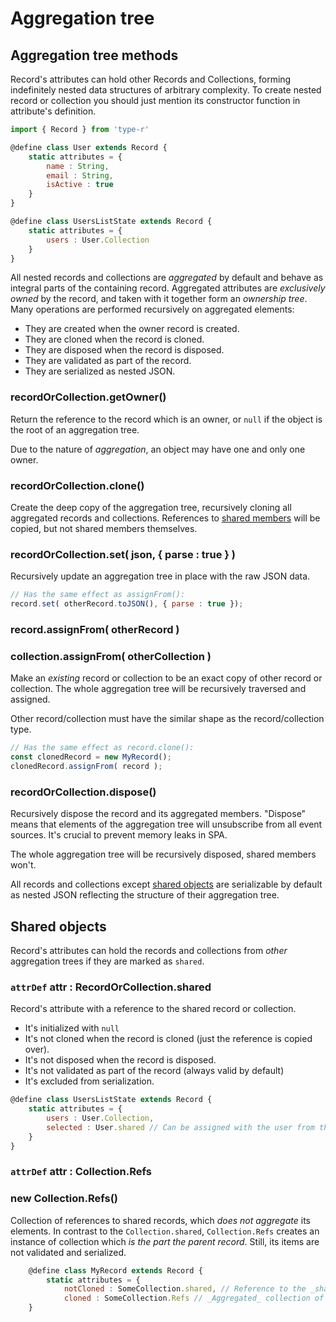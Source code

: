 # Aggregation tree

## Aggregation tree methods

Record's attributes can hold other Records and Collections, forming indefinitely nested data structures of arbitrary complexity.
To create nested record or collection you should just mention its constructor function in attribute's definition.

```javascript
import { Record } from 'type-r'

@define class User extends Record {
    static attributes = {
        name : String,
        email : String,
        isActive : true
    }
}

@define class UsersListState extends Record {
    static attributes = {
        users : User.Collection
    }
}
```

All nested records and collections are *aggregated* by default and behave as integral parts of the containing record. Aggregated attributes are _exclusively owned_ by the record, and taken with it together form an _ownership tree_. Many operations are performed recursively on aggregated elements:

- They are created when the owner record is created.
- They are cloned when the record is cloned.
- They are disposed when the record is disposed.
- They are validated as part of the record.
- They are serialized as nested JSON.

### recordOrCollection.getOwner()

Return the reference to the record which is an owner, or `null` if the object is the root of an aggregation tree.

Due to the nature of _aggregation_, an object may have one and only one owner.

### recordOrCollection.clone()

Create the deep copy of the aggregation tree, recursively cloning all aggregated records and collections. References to [shared members](04_Shared_objects.md) will be copied, but not shared members themselves.

### recordOrCollection.set( json, { parse : true } )

Recursively update an aggregation tree in place with the raw JSON data.

```javascript
// Has the same effect as assignFrom():
record.set( otherRecord.toJSON(), { parse : true });
```

### record.assignFrom( otherRecord )
### collection.assignFrom( otherCollection )

Make an _existing_ record or collection to be an exact copy of other record or collection. The whole aggregation tree will be recursively traversed and assigned.

Other record/collection must have the similar shape as the record/collection type.

```javascript
// Has the same effect as record.clone():
const clonedRecord = new MyRecord();
clonedRecord.assignFrom( record );
```

### recordOrCollection.dispose()

Recursively dispose the record and its aggregated members. "Dispose" means that elements of the aggregation tree will unsubscribe from all event sources. It's crucial to prevent memory leaks in SPA.

The whole aggregation tree will be recursively disposed, shared members won't.

All records and collections except [shared objects](04_Shared_objects.md) are serializable by default as nested JSON reflecting the structure of their aggregation tree.

## Shared objects

Record's attributes can hold the records and collections from _other_ aggregation trees if they are marked as `shared`.

### `attrDef` attr : RecordOrCollection.shared

Record's attribute with a reference to the shared record or collection.

- It's initialized with `null`
- It's not cloned when the record is cloned (just the reference is copied over).
- It's not disposed when the record is disposed.
- It's not validated as part of the record (always valid by default)
- It's excluded from serialization.

```javascript
@define class UsersListState extends Record {
    static attributes = {
        users : User.Collection,
        selected : User.shared // Can be assigned with the user from this.users
    }
}
```

### `attrDef` attr : Collection.Refs
### new Collection.Refs()

Collection of references to shared records, which _does not aggregate_ its elements. In contrast to the `Collection.shared`, `Collection.Refs` creates an instance of collection which _is the part the parent record_. Still, its items are not validated and serialized.

```javascript
    @define class MyRecord extends Record {
        static attributes = {
            notCloned : SomeCollection.shared, // Reference to the _shared collection_ object.
            cloned : SomeCollection.Refs // _Aggregated_ collection of references to the _shared records_.
    }
```